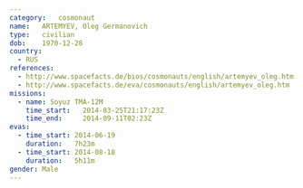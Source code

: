 ```yaml
---
category:	cosmonaut
name:	ARTEMYEV, Oleg Germanovich
type:	civilian
dob:	1970-12-28
country:
  - RUS
references:
  - http://www.spacefacts.de/bios/cosmonauts/english/artemyev_oleg.htm
  - http://www.spacefacts.de/eva/cosmonauts/english/artemyev_oleg.htm
missions:
  - name: Soyuz TMA-12M
    time_start:   2014-03-25T21:17:23Z
    time_end:     2014-09-11T02:23Z
evas:
  - time_start: 2014-06-19
    duration:   7h23m
  - time_start: 2014-08-18
    duration:   5h11m
gender:	Male
---
```

